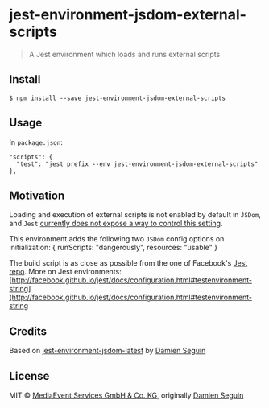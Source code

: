 # jest-environment-jsdom-external-scripts

>  A Jest environment which loads and runs external scripts

## Install

```
$ npm install --save jest-environment-jsdom-external-scripts
```

## Usage

In `package.json`:

```
"scripts": {
  "test": "jest prefix --env jest-environment-jsdom-external-scripts"
},
```
## Motivation

Loading and execution of external scripts is not enabled by default in `JSDom`,
and `Jest` [currently does not expose a way to control this setting](https://github.com/facebook/jest/issues/2460).

This environment adds the following two `JSDom` config options on initialization:
{
    runScripts: "dangerously",
    resources: "usable"
}

The build script is as close as possible from the one of Facebook's [Jest repo](https://github.com/facebook/jest).
More on Jest environments: [http://facebook.github.io/jest/docs/configuration.html#testenvironment-string](http://facebook.github.io/jest/docs/configuration.html#testenvironment-string

## Credits

Based on [jest-environment-jsdom-latest](https://github.com/dmnsgn/jest-environment-jsdom-latest) by [Damien Seguin](https://github.com/dmnsgn)

## License

MIT © [MediaEvent Services GmbH & Co. KG](https://github.com/mes), originally [Damien Seguin](https://github.com/dmnsgn)
